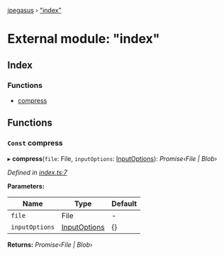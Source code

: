 [jpegasus](../README.md) › ["index"](_index_.md)

# External module: "index"

## Index

### Functions

* [compress](_index_.md#markdown-header-const-compress)

## Functions

### `Const` compress

▸ **compress**(`file`: File, `inputOptions`: [InputOptions](../interfaces/_types_inputoptions_.inputoptions.md)): *Promise‹File | Blob›*

*Defined in [index.ts:7](https://github.com/TonyBrobston/jpegasus/blob/4f5d651/src/index.ts#L7)*

**Parameters:**

Name | Type | Default |
------ | ------ | ------ |
`file` | File | - |
`inputOptions` | [InputOptions](../interfaces/_types_inputoptions_.inputoptions.md) | {} |

**Returns:** *Promise‹File | Blob›*
